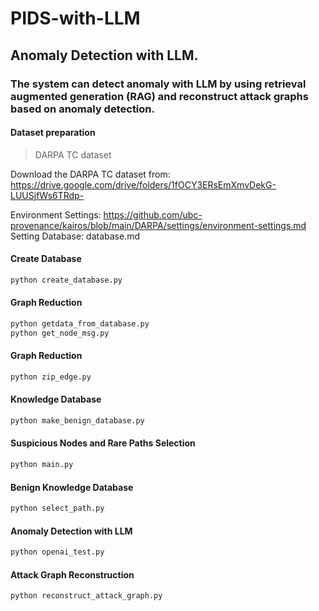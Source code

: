# PIDS-with-LLM

## Anomaly Detection with LLM. 

### The system can detect anomaly with LLM by using retrieval augmented generation (RAG) and reconstruct attack graphs based on anomaly detection.

#### Dataset preparation

> DARPA TC dataset

Download the DARPA TC dataset from: https://drive.google.com/drive/folders/1fOCY3ERsEmXmvDekG-LUUSjfWs6TRdp-

Environment Settings: https://github.com/ubc-provenance/kairos/blob/main/DARPA/settings/environment-settings.md
Setting Database: database.md

#### Create Database

```sh
python create_database.py
```

#### Graph Reduction

```sh
python getdata_from_database.py
python get_node_msg.py
```

#### Graph Reduction

```sh
python zip_edge.py
```

#### Knowledge Database

```sh
python make_benign_database.py
```

#### Suspicious Nodes and Rare Paths Selection

```sh
python main.py
```

#### Benign Knowledge Database

```sh
python select_path.py
```

####  Anomaly Detection with LLM

```sh
python openai_test.py
```

#### Attack Graph Reconstruction

```sh
python reconstruct_attack_graph.py
```



